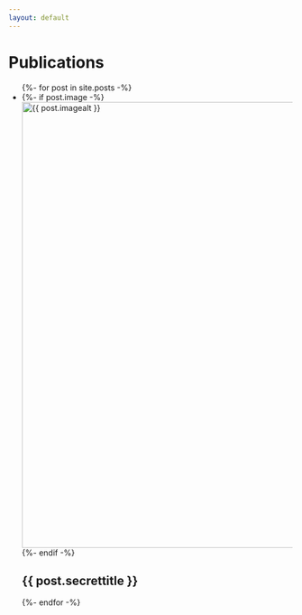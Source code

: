 ```yaml
---
layout: default
---
```

<p>
  <h1 class="postborder">
  Publications
  </h1>
</p>
<ul class="list-1">
  {%- for post in site.posts -%}
    <li>
      {%- if post.image -%}
        <a href="{{ post.url | relative_url }}">
          <img src="{{- post.image | relative_url -}}" 
               alt="{{ post.imagealt }}" 
               width="790"
          >
        </a>
      {%- endif -%}
        <h2 href="{{ post.url | relative_url }}" 
            class="postborder">
            {{ post.secrettitle }}
        </h2>
    </li>
  {%- endfor -%}
</ul>